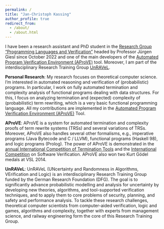 ```yaml
---
permalink: /
title: "Jan-Christoph Kassing"
author_profile: true
redirect_from: 
  - /about/
  - /about.html
---
```


I have been a research assistant and PhD student in the [Research Group “Pro­gram­ming Languages and Verification”](https://verify.rwth-aachen.de/index_e.html) headed by Professor Jürgen Giesl since October 2022 and one of the main developers of the [Automated Program Verification Environment (AProVE)](https://aprove.informatik.rwth-aachen.de/) tool. Moreover, I am part of the interdisciplinary Research Training Group [UnRAVeL](https://www.unravel.rwth-aachen.de/cms/~ofgh/unravel/lidx/1/).

**Personal Research**:
My research focuses on theoretical computer science. I’m interested in automated reasoning and verification of (probabilistic) programs. In particular, I work on fully automated termination and complexity analysis of functional programs dealing with data structures. For this, I focus on analyzing termination and (expected) complexity of (probabilistic) term rewriting, which is a very basic functional programming language. All my contributions are implemented in the [Automated Program Verification Environment (AProVE)](https://aprove.informatik.rwth-aachen.de/) Tool.

**AProVE**:
AProVE is a system for automated termination and complexity proofs of term rewrite systems (TRSs) and several variations of TRSs. 
Moreover, AProVE also handles several other formalisms, e.g., imperative programs (Java Bytecode and C / LLVM), functional programs (Haskell 98), and logic programs (Prolog). 
The power of AProVE is demonstrated in the [annual International Competition of Termination Tools](https://termination-portal.org/wiki/Termination_Competition) and the [International Competition](https://sv-comp.sosy-lab.org/) on Software Verification. 
AProVE also won two Kurt Gödel medals at VSL 2014. 

**UnRAVeL**:
UnRAVeL (UNcertainty and Randomness in Algorithms, VErification and Logic) is an interdisciplinary Research Training Group funded by the German Research Foundation (DFG). 
The goal is to significantly advance probabilistic modelling and analysis for uncertainty by developing new theories, algorithms, and tool-supported verification techniques, and to apply them to core problems of security, planning, and safety and performance analysis. 
To tackle these research challenges, theoretical computer scientists from computer-aided verification, logic and games, algorithms and complexity, together with experts from management science, and railway engineering form the core of this Research Training Group. 